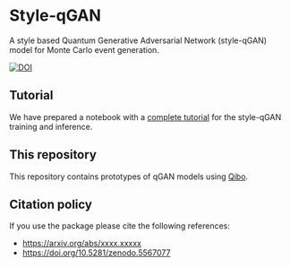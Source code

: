# Style-qGAN

A style based Quantum Generative Adversarial Network (style-qGAN) model for Monte Carlo event generation.

[![DOI](https://zenodo.org/badge/416738306.svg)](https://zenodo.org/badge/latestdoi/416738306)

## Tutorial

We have prepared a notebook with a [complete tutorial](https://github.com/QTI-TH/style-qgan/blob/main/tutorial_notebook/style-qGAN-Tutorial.ipynb
) for the style-qGAN training and inference.

## This repository

This repository contains prototypes of qGAN models using [Qibo](https://github.com/qiboteam/qibo).

## Citation policy

If you use the package please cite the following references:
- https://arxiv.org/abs/xxxx.xxxxx
- https://doi.org/10.5281/zenodo.5567077

